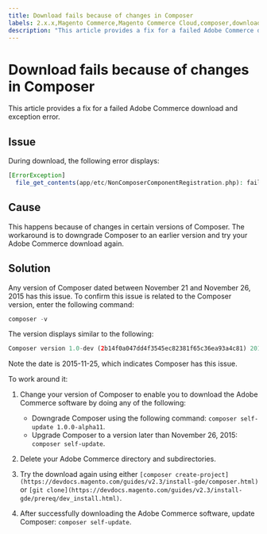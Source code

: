 ```yaml
---
title: Download fails because of changes in Composer
labels: 2.x.x,Magento Commerce,Magento Commerce Cloud,composer,download,how to,self-update,Adobe Commerce,cloud infrastructure,on-premises
description: "This article provides a fix for a failed Adobe Commerce download and exception error."
---
```


# Download fails because of changes in Composer

This article provides a fix for a failed Adobe Commerce download and exception error.

## Issue

During download, the following error displays:

```php
[ErrorException]
  file_get_contents(app/etc/NonComposerComponentRegistration.php): failed to open stream: No such file or directory
```

## Cause

This happens because of changes in certain versions of Composer. The workaround is to downgrade Composer to an earlier version and try your Adobe Commerce download again.

## Solution

Any version of Composer dated between November 21 and November 26, 2015 has this issue. To confirm this issue is related to the Composer version, enter the following command:

```php
composer -v
```

The version displays similar to the following:

```php
Composer version 1.0-dev (2b14f0a047dd4f3545ec82381f65c36ea93a4c81) 2015-11-25 17:13:09
```

Note the date is 2015-11-25, which indicates Composer has this issue.

To work around it:

1. Change your version of Composer to enable you to download the Adobe Commerce software by doing any of the following:

    * Downgrade Composer using the following command: `composer self-update 1.0.0-alpha11`.
    * Upgrade Composer to a version later than November 26, 2015: `composer self-update`.

1. Delete your Adobe Commerce directory and subdirectories.
1. Try the download again using either `[composer create-project](https://devdocs.magento.com/guides/v2.3/install-gde/composer.html)` or `[git clone](https://devdocs.magento.com/guides/v2.3/install-gde/prereq/dev_install.html)`.
1. After successfully downloading the Adobe Commerce software, update Composer: `composer self-update`. 


